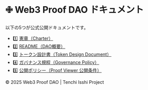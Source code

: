 # 🜋 Web3 Proof DAO ドキュメント

以下の5つが公式公開ドキュメントです。

- 1️⃣ [憲章（Charter）](web3-proof-dao-charter.md)
- 2️⃣ [README（DAO概要）](web3-proof-dao-readme.md)
- 3️⃣ [トークン設計書（Token Design Document）](web3-proof-dao-token-design.md)
- 4️⃣ [ガバナンス規程（Governance Policy）](web3-proof-dao-governance.md)
- 5️⃣ [公開ポリシー（Proof Viewer 公開条件）](web3-proof-dao-policy.md)

© 2025 Web3 Proof DAO | Tenchi Isshi Project
